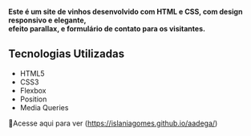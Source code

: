 
<p>
  <strong>Este é um site de vinhos desenvolvido com HTML e CSS, com design responsivo
e elegante,<br>  efeito parallax, e formulário de contato para os visitantes.</strong> 
</p>

## Tecnologias Utilizadas

- HTML5
- CSS3
- Flexbox
- Position
- Media Queries

🍷Acesse aqui para ver (https://islaniagomes.github.io/aadega/)

